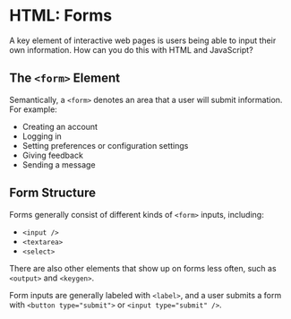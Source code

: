 # HTML: Forms

A key element of interactive web pages is users being able to input their own information. How can you do this with HTML and JavaScript?

## The `<form>` Element

Semantically, a `<form>` denotes an area that a user will submit information. For example:

* Creating an account
* Logging in
* Setting preferences or configuration settings
* Giving feedback
* Sending a message

## Form Structure

Forms generally consist of different kinds of `<form>` inputs, including:

* `<input />`
* `<textarea>`
* `<select>`

There are also other elements that show up on forms less often, such as `<output>` and `<keygen>`.

Form inputs are generally labeled with `<label>`, and a user submits a form with `<button type="submit">` or `<input type="submit" />`.
